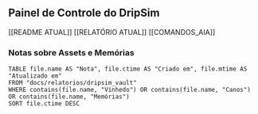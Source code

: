 ## Painel de Controle do DripSim

[[README ATUAL]]
[[RELATÓRIO ATUAL]]
[[COMANDOS_AIA]]

### Notas sobre Assets e Memórias
```dataview
TABLE file.name AS "Nota", file.ctime AS "Criado em", file.mtime AS "Atualizado em"
FROM "docs/relatorios/dripsim_vault"
WHERE contains(file.name, "Vinhedo") OR contains(file.name, "Canos") OR contains(file.name, "Memórias")
SORT file.ctime DESC
